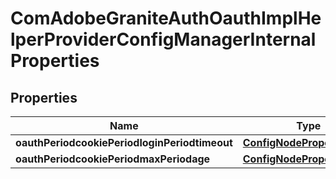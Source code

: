 
# ComAdobeGraniteAuthOauthImplHelperProviderConfigManagerInternalProperties

## Properties
Name | Type | Description | Notes
------------ | ------------- | ------------- | -------------
**oauthPeriodcookiePeriodloginPeriodtimeout** | [**ConfigNodePropertyString**](ConfigNodePropertyString.md) |  |  [optional]
**oauthPeriodcookiePeriodmaxPeriodage** | [**ConfigNodePropertyString**](ConfigNodePropertyString.md) |  |  [optional]



